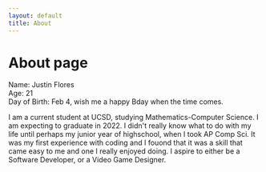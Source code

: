 ```yaml
---
layout: default 
title: About
---
```

# About page

Name: Justin Flores <br />
Age: 21 <br />
Day of Birth: Feb 4, wish me a happy Bday when the time comes. <br />

I am a current student at UCSD, studying Mathematics-Computer Science. I am expecting to graduate in 2022. I didn't really know what to do with my life until perhaps my junior year of highschool, when I took AP Comp Sci. It was my first experience with coding and I fouond that it was a skill that came easy to me and one I really enjoyed doing. I aspire to either be a Software Developer, or a Video Game Designer.
